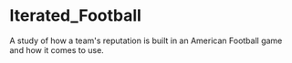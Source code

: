 # Iterated_Football
A study of how a team's reputation is built in an American Football game and how it comes to use.
